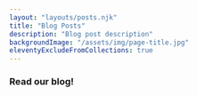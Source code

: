 ```yaml
---
layout: "layouts/posts.njk"
title: "Blog Posts"
description: "Blog post description"
backgroundImage: "/assets/img/page-title.jpg"
eleventyExcludeFromCollections: true
---
```


### Read our blog!
